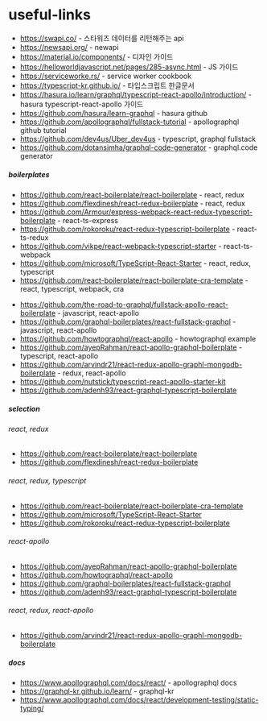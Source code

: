 # useful-links

- https://swapi.co/ - 스타워즈 데이터를 리턴해주는 api
- https://newsapi.org/ - newapi
- https://material.io/components/ - 디자인 가이드
- https://helloworldjavascript.net/pages/285-async.html - JS 가이드
- https://serviceworke.rs/ - service worker cookbook
- https://typescript-kr.github.io/ - 타입스크립트 한글문서
- https://hasura.io/learn/graphql/typescript-react-apollo/introduction/ - hasura typescript-react-apollo 가이드
- https://github.com/hasura/learn-graphql - hasura github
- https://github.com/apollographql/fullstack-tutorial - apollographql github tutorial
- https://github.com/dev4us/Uber_dev4us - typescript, graphql fullstack
- https://github.com/dotansimha/graphql-code-generator - graphql.code generator

##### boilerplates
- https://github.com/react-boilerplate/react-boilerplate - react, redux
- https://github.com/flexdinesh/react-redux-boilerplate - react, redux
- https://github.com/Armour/express-webpack-react-redux-typescript-boilerplate - react-ts-express
- https://github.com/rokoroku/react-redux-typescript-boilerplate - react-ts-redux
- https://github.com/vikpe/react-webpack-typescript-starter - react-ts-webpack
- https://github.com/microsoft/TypeScript-React-Starter - react, redux, typescript
- https://github.com/react-boilerplate/react-boilerplate-cra-template - react, typescript, webpack, cra
<!-- react-apollo -->
- https://github.com/the-road-to-graphql/fullstack-apollo-react-boilerplate - javascript, react-apollo
- https://github.com/graphql-boilerplates/react-fullstack-graphql - javascript, react-apollo
- https://github.com/howtographql/react-apollo - howtographql example
- https://github.com/ayepRahman/react-apollo-graphql-boilerplate - typescript, react-apollo
- https://github.com/arvindr21/react-redux-apollo-graphl-mongodb-boilerplate - redux, react-apollo
- https://github.com/nutstick/typescript-react-apollo-starter-kit
- https://github.com/adenh93/react-graphql-typescript-boilerplate

##### selection
###### react, redux
- https://github.com/react-boilerplate/react-boilerplate
- https://github.com/flexdinesh/react-redux-boilerplate
###### react, redux, typescript
- https://github.com/react-boilerplate/react-boilerplate-cra-template
- https://github.com/microsoft/TypeScript-React-Starter
- https://github.com/rokoroku/react-redux-typescript-boilerplate
###### react-apollo
- https://github.com/ayepRahman/react-apollo-graphql-boilerplate
- https://github.com/howtographql/react-apollo
- https://github.com/graphql-boilerplates/react-fullstack-graphql
- https://github.com/adenh93/react-graphql-typescript-boilerplate
###### react, redux, react-apollo
- https://github.com/arvindr21/react-redux-apollo-graphl-mongodb-boilerplate

##### docs
- https://www.apollographql.com/docs/react/ - apollographql docs
- https://graphql-kr.github.io/learn/ - graphql-kr
- https://www.apollographql.com/docs/react/development-testing/static-typing/
